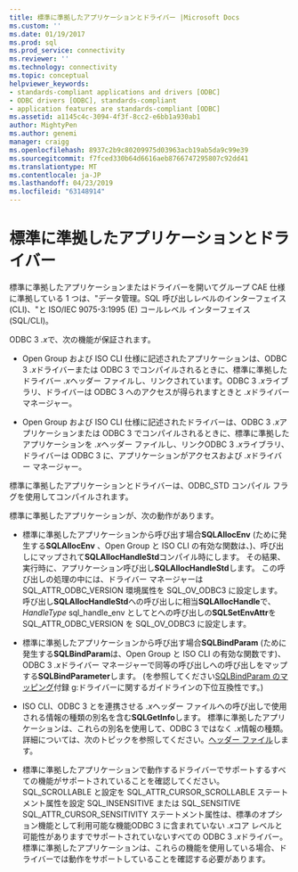 ```yaml
---
title: 標準に準拠したアプリケーションとドライバー |Microsoft Docs
ms.custom: ''
ms.date: 01/19/2017
ms.prod: sql
ms.prod_service: connectivity
ms.reviewer: ''
ms.technology: connectivity
ms.topic: conceptual
helpviewer_keywords:
- standards-compliant applications and drivers [ODBC]
- ODBC drivers [ODBC], standards-compliant
- application features are standards-compliant [ODBC]
ms.assetid: a1145c4c-3094-4f3f-8cc2-e6bb1a930ab1
author: MightyPen
ms.author: genemi
manager: craigg
ms.openlocfilehash: 8937c2b9c80209975d03963acb19ab5da9c99e39
ms.sourcegitcommit: f7fced330b64d6616aeb8766747295807c92dd41
ms.translationtype: MT
ms.contentlocale: ja-JP
ms.lasthandoff: 04/23/2019
ms.locfileid: "63148914"
---
```

# <a name="standards-compliant-applications-and-drivers"></a>標準に準拠したアプリケーションとドライバー
標準に準拠したアプリケーションまたはドライバーを開いてグループ CAE 仕様に準拠している 1 つは、"データ管理。SQL 呼び出しレベルのインターフェイス (CLI)、"と ISO/IEC 9075-3:1995 (E) コールレベル インターフェイス (SQL/CLI)。  
  
 ODBC 3 *.x*で、次の機能が保証されます。  
  
-   Open Group および ISO CLI 仕様に記述されたアプリケーションは、ODBC 3 *.x*ドライバーまたは ODBC 3 でコンパイルされるときに、標準に準拠したドライバー *.x*ヘッダー ファイルし、リンクされています。ODBC 3 *.x*ライブラリ、ドライバーは ODBC 3 へのアクセスが得られますときと *.x*ドライバー マネージャー。  
  
-   Open Group および ISO CLI 仕様に記述されたドライバーは、ODBC 3 *.x*アプリケーションまたは ODBC 3 でコンパイルされるときに、標準に準拠したアプリケーションを *.x*ヘッダー ファイルし、リンクODBC 3 *.x*ライブラリ、ドライバーは ODBC 3 に、アプリケーションがアクセスおよび *.x*ドライバー マネージャー。  
  
 標準に準拠したアプリケーションとドライバーは、ODBC_STD コンパイル フラグを使用してコンパイルされます。  
  
 標準に準拠したアプリケーションが、次の動作があります。  
  
-   標準に準拠したアプリケーションから呼び出す場合**SQLAllocEnv** (ために発生する**SQLAllocEnv** 、Open Group と ISO CLI の有効な関数は、)、呼び出しにマップされて**SQLAllocHandleStd**コンパイル時にします。 その結果、実行時に、アプリケーション呼び出し**SQLAllocHandleStd**します。 この呼び出しの処理の中には、ドライバー マネージャーは SQL_ATTR_ODBC_VERSION 環境属性を SQL_OV_ODBC3 に設定します。 呼び出し**SQLAllocHandleStd**への呼び出しに相当**SQLAllocHandle**で、 *HandleType* sql_handle_env としてとへの呼び出しの**SQLSetEnvAttr**を SQL_ATTR_ODBC_VERSION を SQL_OV_ODBC3 に設定します。  
  
-   標準に準拠したアプリケーションから呼び出す場合**SQLBindParam** (ために発生する**SQLBindParam**は、Open Group と ISO CLI の有効な関数です)、ODBC 3 *.x*ドライバー マネージャーで同等の呼び出しへの呼び出しをマップする**SQLBindParameter**します。 (を参照してください[SQLBindParam のマッピング](../../../odbc/reference/appendixes/sqlbindparam-mapping.md)付録 g:ドライバーに関するガイドラインの下位互換性です。)  
  
-   ISO CLI、ODBC 3 とを連携させる *.x*ヘッダー ファイルへの呼び出しで使用される情報の種類の別名を含む**SQLGetInfo**します。 標準に準拠したアプリケーションは、これらの別名を使用して、ODBC 3 ではなく *.x*情報の種類。 詳細については、次のトピックを参照してください。[ヘッダー ファイル](../../../odbc/reference/develop-app/header-files.md)します。  
  
-   標準に準拠したアプリケーションで動作するドライバーでサポートするすべての機能がサポートされていることを確認してください。 SQL_SCROLLABLE と設定を SQL_ATTR_CURSOR_SCROLLABLE ステートメント属性を設定 SQL_INSENSITIVE または SQL_SENSITIVE SQL_ATTR_CURSOR_SENSITIVITY ステートメント属性は、標準のオプション機能として利用可能な機能ODBC 3 に含まれていない *.x*コア レベルと可能性がありますでサポートされていないすべての ODBC 3 *.x*ドライバー。 標準に準拠したアプリケーションは、これらの機能を使用している場合、ドライバーでは動作をサポートしていることを確認する必要があります。
